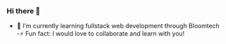 ### Hi there 👋

  - 🌱 I’m currently learning fullstack web development through Bloomtech  
  -⚡ Fun fact: I would love to collaborate and learn with you!

<!--
**tsnapp91/tsnapp91** is a ✨ _special_ ✨ repository because its `README.md` (this file) appears on your GitHub profile.


